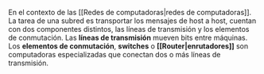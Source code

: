 En el contexto de las [[Redes de computadoras|redes de computadoras]]. La tarea de una subred es transportar los mensajes de host a host, cuentan con dos componentes distintos, las líneas de transmisión y los elementos de conmutación. Las **líneas de transmisión** mueven bits entre máquinas. Los **elementos de conmutación**, **switches** o **[[Router|enrutadores]]** son computadoras especializadas que conectan dos o más líneas de transmisión.